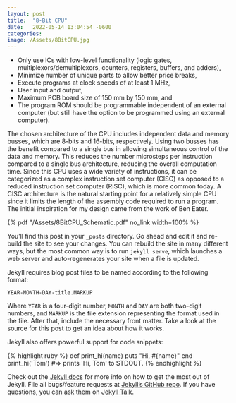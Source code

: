 ```yaml
---
layout: post
title:  "8-Bit CPU"
date:   2022-05-14 13:04:54 -0600
categories:
image: /Assets/8BitCPU.jpg
---
```



- Only use ICs with low-level functionality (logic gates, multiplexors/demultiplexors, counters, registers, buffers, and adders),
- Minimize number of unique parts to allow better price breaks,
- Execute programs at clock speeds of at least 1 MHz,
- User input and output,
- Maximum PCB board size of 150 mm by 150 mm, and
- The program ROM should be programmable independent of an external computer
  (but still have the option to be programmed using an external computer).

The chosen architecture of the CPU includes independent data and memory busses,
which are 8-bits and 16-bits, respectively. Using two busses has the benefit
compared to a single bus in allowing simultaneous control of the data and
memory. This reduces the number microsteps per instruction compared to a single
bus architecture, reducing the overall computation time. Since this CPU uses a
wide variety of instructions, it can be categorized as a complex instruction set
computer (CISC) as opposed to a reduced instruction set computer (RISC), which
is more common today. A CISC architecture is the natural starting point for a
relatively simple CPU since it limits the length of the assembly code required
to run a program. The initial inspiration for my design came from the work of
Ben Eater.

{% pdf "/Assets/8BitCPU_Schematic.pdf" no_link width=100% %}

You’ll find this post in your `_posts` directory. Go ahead and edit it and re-build the site to see your changes. You can rebuild the site in many different ways, but the most common way is to run `jekyll serve`, which launches a web server and auto-regenerates your site when a file is updated.

Jekyll requires blog post files to be named according to the following format:

`YEAR-MONTH-DAY-title.MARKUP`

Where `YEAR` is a four-digit number, `MONTH` and `DAY` are both two-digit numbers, and `MARKUP` is the file extension representing the format used in the file. After that, include the necessary front matter. Take a look at the source for this post to get an idea about how it works.

Jekyll also offers powerful support for code snippets:

{% highlight ruby %}
def print_hi(name)
  puts "Hi, #{name}"
end
print_hi('Tom')
#=> prints 'Hi, Tom' to STDOUT.
{% endhighlight %}

Check out the [Jekyll docs][jekyll-docs] for more info on how to get the most out of Jekyll. File all bugs/feature requests at [Jekyll’s GitHub repo][jekyll-gh]. If you have questions, you can ask them on [Jekyll Talk][jekyll-talk].

[jekyll-docs]: https://jekyllrb.com/docs/home
[jekyll-gh]:   https://github.com/jekyll/jekyll
[jekyll-talk]: https://talk.jekyllrb.com/
